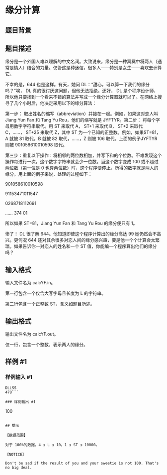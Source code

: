 # 缘分计算

## 题目背景



## 题目描述

缘分是一个外国人难以理解的中文名词。大致说来，缘分是一种冥冥中将两人（通常是情人）结合的力量。仅管这是种迷信，很多人——特别是女生——喜欢去计算它。

不幸的是，644 也是这样。有天，她问 DL：“甜心，可以算一下我们的缘分吗？”唉， DL 真的很讨厌这问题，但他无法拒绝。还好， DL 是个程序设计师，所以他只要找到一个看来不错的算法并写成一个缘分计算器就可以了。在网络上搜寻了几个小时后，他决定采用以下的缘分算法：

第一步： 取出姓名的缩写（abbreviation）并接在一起。例如，如果这对恋人叫 Jiang Yun Fan 和 Tang Yu Rou，他们的缩写就是 JYFTYR。第二步： 将每个字母用数字字符串取代。用  ST  来取代  A， ST+1  来取代  B， ST+2 来取代 C，……， ST+25  来取代  Z，其中  ST  为一个已知的正整数。例如，如果ST=81，A 就被 81 取代，B 就被 82 取代，……，Z 则被 106 取代。上面的例子JYFTYR  则被 901058610010598 取代。

第三步：重复以下操作：将相邻的两位数相加，并写下和的个位数。不难发现这个操作每进行一次，这个数字字符串就会少一位数。当这个数字变成  100  或不超过两位数（第一位是 0 也算两位数）时，这个程序便停止。所得的数字就是两人的缘分。用上面的例子来说，处理的过程如下：

901058610010598

91153471011547

0268718112691

……
374
01

所以如果 ST=81，Jiang Yun Fan 和 Tang Yu Rou 的缘分便只有  1。

惨了！ DL 很了解 644。他知道即使这个程序计算出的缘分高达 99 她仍然会不高兴。更何况 644 还对其余很多对恋人间的缘分感兴趣，要是他一个个计算会太繁琐。如果告诉你一对恋人的姓名和一个 ST 值，你能编一个程序算出他们的缘分吗？


## 输入格式

输入文件名为 calcYF.in。

第一行包含一个仅含大写字母且长度为 L 的字符串。

第二行包含一个正整数 ST，含义如题目所述。


## 输出格式

输出文件名为 calcYF.out。

仅一行，包含一个整数，表示两人的缘分。


## 样例 #1

### 样例输入 #1
```
DLLSS
478```

### 样例输出 #1

```
100
```

## 提示

【数据范围】

对于 100%的数据，4 ≤ L ≤ 10，1 ≤ ST ≤ 10000。

【NOTICE】

Don't be sad if the result of you and your sweetie is not 100. That's no big deal.

